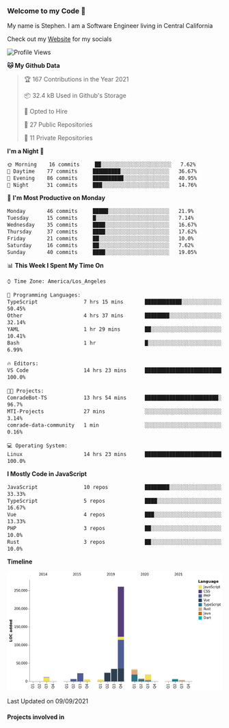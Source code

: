 ### Welcome to my Code 👋

My name is Stephen. I am a Software Engineer living in Central California

Check out my [Website](https://snipey.dev) for my socials

<!--START_SECTION:waka-->
![Profile Views](http://img.shields.io/badge/Profile%20Views-0-blue)

**🐱 My Github Data** 

> 🏆 167 Contributions in the Year 2021
 > 
> 📦 32.4 kB Used in Github's Storage 
 > 
> 💼 Opted to Hire
 > 
> 📜 27 Public Repositories 
 > 
> 🔑 11 Private Repositories  
 > 
**I'm a Night 🦉** 

```text
🌞 Morning    16 commits     ██░░░░░░░░░░░░░░░░░░░░░░░   7.62% 
🌆 Daytime    77 commits     █████████░░░░░░░░░░░░░░░░   36.67% 
🌃 Evening    86 commits     ██████████░░░░░░░░░░░░░░░   40.95% 
🌙 Night      31 commits     ███░░░░░░░░░░░░░░░░░░░░░░   14.76%

```
📅 **I'm Most Productive on Monday** 

```text
Monday       46 commits     █████░░░░░░░░░░░░░░░░░░░░   21.9% 
Tuesday      15 commits     █░░░░░░░░░░░░░░░░░░░░░░░░   7.14% 
Wednesday    35 commits     ████░░░░░░░░░░░░░░░░░░░░░   16.67% 
Thursday     37 commits     ████░░░░░░░░░░░░░░░░░░░░░   17.62% 
Friday       21 commits     ██░░░░░░░░░░░░░░░░░░░░░░░   10.0% 
Saturday     16 commits     ██░░░░░░░░░░░░░░░░░░░░░░░   7.62% 
Sunday       40 commits     ████░░░░░░░░░░░░░░░░░░░░░   19.05%

```


📊 **This Week I Spent My Time On** 

```text
⌚︎ Time Zone: America/Los_Angeles

💬 Programming Languages: 
TypeScript               7 hrs 15 mins       ████████████░░░░░░░░░░░░░   50.45% 
Other                    4 hrs 37 mins       ████████░░░░░░░░░░░░░░░░░   32.14% 
YAML                     1 hr 29 mins        ██░░░░░░░░░░░░░░░░░░░░░░░   10.41% 
Bash                     1 hr                █░░░░░░░░░░░░░░░░░░░░░░░░   6.99%

🔥 Editors: 
VS Code                  14 hrs 23 mins      █████████████████████████   100.0%

🐱‍💻 Projects: 
ComradeBot-TS            13 hrs 54 mins      ████████████████████████░   96.7% 
MTI-Projects             27 mins             ░░░░░░░░░░░░░░░░░░░░░░░░░   3.14% 
comrade-data-community   1 min               ░░░░░░░░░░░░░░░░░░░░░░░░░   0.16%

💻 Operating System: 
Linux                    14 hrs 23 mins      █████████████████████████   100.0%

```

**I Mostly Code in JavaScript** 

```text
JavaScript               10 repos            ████████░░░░░░░░░░░░░░░░░   33.33% 
TypeScript               5 repos             ████░░░░░░░░░░░░░░░░░░░░░   16.67% 
Vue                      4 repos             ███░░░░░░░░░░░░░░░░░░░░░░   13.33% 
PHP                      3 repos             ██░░░░░░░░░░░░░░░░░░░░░░░   10.0% 
Rust                     3 repos             ██░░░░░░░░░░░░░░░░░░░░░░░   10.0%

```


**Timeline**

![Chart not found](https://raw.githubusercontent.com/Snipey/Snipey/master/charts/bar_graph.png) 


 Last Updated on 09/09/2021
<!--END_SECTION:waka-->

#### Projects involved in
